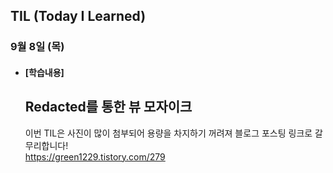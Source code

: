 ## TIL (Today I Learned)

### 9월 8일 (목)   

- #### [학습내용] 
  ## Redacted를 통한 뷰 모자이크
  이번 TIL은 사진이 많이 첨부되어 용량을 차지하기 꺼려져 블로그 포스팅 링크로 갈무리합니다!                      
  https://green1229.tistory.com/279
